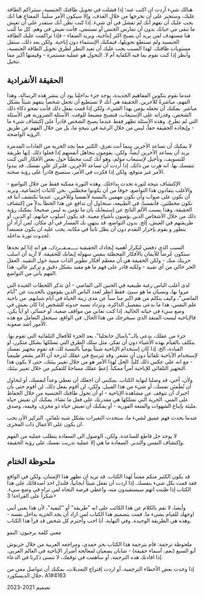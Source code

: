 هنالك شيء أردت ان اكتب عنه؛ إذا فشلت في تحويل طاقتك الجنسية، ستتراكم الطاقة عليك، وستجبر على أن تخرجها من خلال القذف، وإلا سيكون الأمر سلبياً. المفتاح هنا انك يجب عليك أن تفهم أنك لم تفشل في أي شيء. إذا كنت تظن أنك ستقدر على أن تعيش ما تبقى من حياتك بدون أن تمارس الجنس أو تستنمي، فأنت تعيش في وهم. كل ما كُتب هنا مستهدف لمن يريد أن يصبح اكثر إنتاجية، ويريد الصفاء - فإذا تراكمت عليك الطاقة الجنسية ولم تستطع تحويلها، فيمكنك الإستنماء دون إباحية. ولكن بعد ذلك، ستقل مستويات طاقتك. لهذا السبب يجب عليك أن تعيد النظر لطرق تحويل الطاقة الجنسية، وأنظر إذا كنت تقوم بما فيه الكفاية أم لا. التحول هو عملية مستمرة - وقيمتها أكبر مما تتخيل.

 
## الحقيقة الأنفرادية

عندما نقوم بتكوين المفاهيم الجديدة، يوجد جزء بداخلنا يود أن ينشر هذه الرسالة، وهذا الفهم، مباشرةً للأخرين. الحقيقة هي أنك لا تستطيع أن تجعل شخصاً يتفهم شيئاً بشكل مباشر. يمكنك أن تجعله يؤمن بهذا الشيء، ولكن إذا قمت بفعل ذلك فأنت تمحو ذكاء ذلك الشخص، وقدراته على الإستيعاب، فتصبح مضيعةً للوقت. الأسئلة الضرورية هي الأسئلة التي لم تطرح. وهذه الأسئلة تظهر فقط عندما يصبح الشخص قادراً على إكتشاف شيء ما - وإيجاده الحقيقة حقاً، ليس من خلال الرغبة في نتيجةٍ ما، بل من خلال الفهم عن طريق الرؤية الواضحة. 

لا يمكنك أن تساعد الأخرين بينما أنت تغرق. الكثير مما يجد الحرية من العادات المدمرة يريد أن يساعد الأخرين ايضاً، ولكن، يقومون بتجاهل أنفسهم إذا فعلوا ذلك. إنها طريقة للتسويف، وتأجيل لإستيعاب مؤلم، وهو أنك كنت مخطئاً حول بعض الأفكار التي كنت تتمسك بها. انه هرب من ذاتك. إذا أردت أن تساعد الأخرين، فلتركز على نفسك. قد يبدوا الأمر غير متوقع، ولكن إذا فكرت في الأمر، ستصبح قادراً على رؤية صحته.

الإكتشاف نتيجة لثورة تحدث بداخلك. وهذه الثورة ممكنة فقط من خلال التواضع - والأغلب يتفادون هذا التواضع، خوفاً من أن يكونوا مخطئين. نحن كائنات إجتماعية، ونريد أن نكون على صواب وأن نكون مهمين بالنسبة لأنفسنا وللأخرين. عندما نكتشف أننا قد نكون مخطئين، فأنفسنا، في الطبيعة، ستحاول أن تدافع عن هذا الخطأ بدلاً من إكتشاف الحقيقة، وهذا بسبب الألم الناتج عن إستيعابك بأن ما تؤمن به ليس صحيحاً. يمكنك رؤية ذلك من خلال الأشخاص الذين يؤمنون بأشياءٍ معينة. قد يكون اسلوب حياتهم، او الدين، أو طريقتهم في العيش، إلخ. بدون التواضع، قد ينتهي بك المسار في أي مكان. لمن أراد أن يتطور و يقوم بإحراز التقدم دون أن يظل ثابتاً في مكانه، يجب عليه ان يكون مستعداً لحدوث ثورة بداخله.  

السبب الذي دفعني لتكرار أهمية إيجادك الحقيقية *بــــمـفــردك*، هو انه إذا لم تجدها ستكون عُرضاً للأيمان بالأفكار المخطئة بنفس سهولة إيمانك للحقيقة. لا أريد أن اسلب حريتك منك - ولكن الحقيقة هي أن معظم أفكار تطوير الذات مبنية حول التقييد. العقل الحر خالي من أي تقييد - ولكنه قادر على فهم ما هو مفيد بشكل دقيق و تركيز عالي. هذا الفهم يأتي من التواضع.     

لدى أغلب الناس رغبة طبيعية في الحنين الى الماضي - أي تذكر اللحظات الجيدة التي مروا بها، ونسيان ما هو سيئ. فقط انظر لعدد الناس الذين يقومون بالحديث عن "أيام الماضي"، وكيف يتكلم من هم اكبر منا سناً عن مدى زينة الحياة في أيام شبابهم. من ناحية علم النفس، هذا ما يدعى بتفضيل الذاكرة، وتزداد نسبه حدوثه للشخص إذا كان يعيش في وضع سيء في حياته الحالية. إذا كنت تعاني من مواقف صعبة، أو خسائر، او اياً يكن، فالإباحية ليست المنقذ الذي سيخرجك من هذا الحال. في الواقع، سيجعل التعامل مع هذه الأمور أشد صعوبة.   

جزء من عقلك، يدعى بالــ"باسال جانجليا"، يعد الجزء للأفعال التلقائية التي تقوم بها. يتكلف بالقيام بهذه الأشياء دون أن تفكر، مثل سلك الطرق التي تسلكها بشكل متكرر، أو القيادة، الخ. إذا كان إستخدام الإباحية شيئاً يومياً بالنسبة لك، قد تقوم بتجهيز نفسك لإستخدام الأباحية تلقائياً دون أن تشعر. وقد تترسخ في عقلك لدرجة أن الأمر يشعر طبيعياً - مع انه على عكس ذلك كلياً. الحل لهذا الأمر هو من خلال تغيير بيئتك، حتى لا يكون هذا التجهيز التلقائي للإباحية أمراً ممكناً. إعطِ عقلك مساحةً للتفكير من خلال تغيير بيئتك. 
 
ولأن، أخي، قد وصلنا لنهاية الكتاب. يمكنني أن اجعلك أن تعطي وعداً لنفسك، أو لتحاول أن تُطَمئن نفسك، أو شيء من هذا القبيل. ولكن، لن أقوم بفعل ذلك. لن أقوم حتى بأن اخبرك أن تتوقف عن مشاهدة الإباحية - او أن تحول طاقتك الجنسية من خلال الحفاظ على المني. الحرية التي تمتلكها هي مقدرتك على فعل ما تشاء. يمكنك أن تعيش حياة مليئة بإتباع الشهوات والمتعة الفورية - أو يمكنك أن تعيش حياة ذو مخزى، وقيمة، وصدق.  

عندما يحدث فهم عميق لشيء ما، ستحدث التغيرات بشكل شبه تلقائي. التركيز الأن يجب ان يكون على الأعمال ذات المخزى.  

لا يوجد حل قاطع للساعدة. ولكن، الوصول الى السعادة يتطلب عملية من الفهم وإكتشاف النفس والتدبر. السعادة ما هي إلا عملية تدريب نفسك على رؤية الحقيقة. 
 
 
## ملحوظة الختام

قد يكون الكثير منكم ممتناً لهذا الكتاب. قد تريد ان تظهر هذا الإمتنان، ولكن في الواقع فقد قمت بكل شيء بنفسك. إذا اردت أن تفعل شيئاً ايجابياً، فلتدل احد اصدقائك على هذا الكتاب إذا ظننت انهم سيستفيدون منه، واعطي فرصة النجاه لمن تراه في وضع سيء. شكراً على القراءة! 3>

وأيضا، لا تقم بالكلام عن هذا الكائب على انه "طريقة" أو "كيفية"، لأن هذا يعني أنني اوجهك للقيام بشيء ما. قمت بتصميم هذا الكتاب لمن اراد أن يجد الحرية بداخل نفسه - وهذه هي الطريقة الوحيدة. وفي النهاية، أنا احب وأحترم كل شخص قد قرأ هذا الكتاب. 

معنى كلمة برجيون: النمو 


ملحوظة ترجمة: قام بترجمة هذا الكتاب بحر حمدي، ومراجعه العربية من خلال خربوش أبو السبع (نعم، أسماء حقيقة) - شابان يسعيان لمعالجة أضرار الإباحية في العالم العربي. إذا افادتك هذه الترجمة، أو ساهمت في توقفك، لا تنسى ذكرنا في الدعاء.  

إذا وجدت بعض الأخطاء الترجمية، أو اردت إقتراح التعديلات، يمكنك أن تتواصل معي من خلال الديسكورد، A1#4163

تصميم 2021-2023
